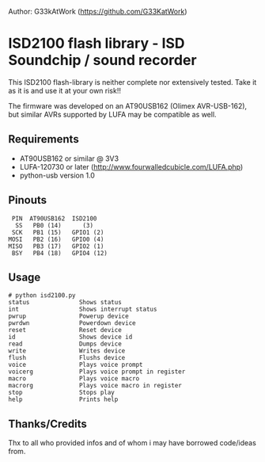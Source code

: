 Author: G33kAtWork (https://github.com/G33KatWork)

# ISD2100 flash library - ISD Soundchip / sound recorder

This ISD2100 flash-library is neither complete nor extensively tested.
Take it as it is and use it at your own risk!!

The firmware was developed on an AT90USB162 (Olimex AVR-USB-162), but similar AVRs supported by LUFA may be compatible as well.


## Requirements
* AT90USB162 or similar @ 3V3
* LUFA-120730 or later (http://www.fourwalledcubicle.com/LUFA.php)
* python-usb version 1.0


## Pinouts
```
 PIN  AT90USB162  ISD2100
  SS   PB0 (14)      (3)
 SCK   PB1 (15)   GPIO1 (2)
MOSI   PB2 (16)   GPIO0 (4)
MISO   PB3 (17)   GPIO2 (1)
 BSY   PB4 (18)   GPIO4 (12)
```

## Usage
```
# python isd2100.py
status              Shows status
int                 Shows interrupt status
pwrup               Powerup device
pwrdwn              Powerdown device
reset               Reset device
id                  Shows device id
read                Dumps device
write               Writes device
flush               Flushs device
voice               Plays voice prompt
voicerg             Plays voice prompt in register
macro               Plays voice macro
macrorg             Plays voice macro in register
stop                Stops play
help                Prints help
```


## Thanks/Credits
Thx to all who provided infos and of whom i may have borrowed code/ideas from.

